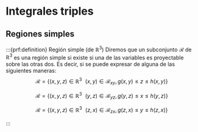 # Integrales triples


## Regiones simples

:::{prf:definition} Región simple (de $\mathbb{R}^3$)
Diremos que un subconjunto $\mathcal{R}$ de $\mathbb{R}^3$ es una región simple si existe si una de las variables es proyectable sobre las otras dos. Es decir, si se puede expresar de alguna de las siguientes maneras:
$$
\mathcal{R} = \left\{(x,y,z)\in\mathbb{R}^3\,\:\,(x,y)\in\mathcal{R}_{xy},\,g(x,y)\le z \le h(x,y)\right\}
$$

$$
\mathcal{R} = \left\{(x,y,z)\in\mathbb{R}^3\,\:\,(y,z)\in\mathcal{R}_{yz},\,g(y,z)\le x \le h(y,z)\right\}
$$

$$
\mathcal{R} = \left\{(x,y,z)\in\mathbb{R}^3\,\:\,(z,x)\in\mathcal{R}_{zx},\,g(z,x)\le y \le h(z,x)\right\}
$$


:::